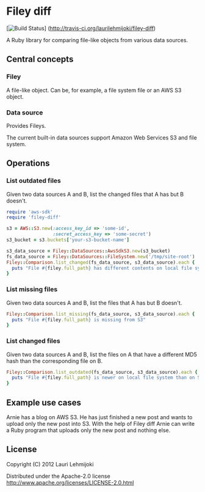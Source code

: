 # Filey diff

[![Build Status](https://secure.travis-ci.org/laurilehmijoki/filey-diff.png)]
(http://travis-ci.org/laurilehmijoki/filey-diff)

A Ruby library for comparing file-like objects from various data sources.

## Central concepts

### Filey

A file-like object. Can be, for example, a file system file or an AWS S3
object.

### Data source

Provides Fileys.

The current built-in data sources support Amazon Web Services S3 and file
system.

## Operations

### List outdated files

Given two data sources A and B, list the changed files that A has but B doesn't.

```ruby
require 'aws-sdk'
require 'filey-diff'

s3 = AWS::S3.new(:access_key_id => 'some-id',
                 :secret_access_key => 'some-secret')
s3_bucket = s3.buckets['your-s3-bucket-name']

s3_data_source = Filey::DataSources::AwsSdkS3.new(s3_bucket)
fs_data_source = Filey::DataSources::FileSystem.new('/tmp/site-root')
Filey::Comparison.list_changed(fs_data_source, s3_data_source).each { |filey|
  puts "File #{filey.full_path} has different contents on local file system than on S3"
}
```

### List missing files

Given two data sources A and B, list the files that A has but B doesn't.

```ruby
Filey::Comparison.list_missing(fs_data_source, s3_data_source).each { |filey|
  puts "File #{filey.full_path} is missing from S3"
}
```

### List changed files

Given two data sources A and B, list the files on A that have a different MD5
hash than the corresponding file on B.

```ruby
Filey::Comparison.list_outdated(fs_data_source, s3_data_source).each { |filey|
  puts "File #{filey.full_path} is newer on local file system than on S3"
}
```

## Example use cases

Arnie has a blog on AWS S3. He has just finished a new post and wants to upload
only the new post into S3. With the help of Filey diff Arnie can write a Ruby
program that uploads only the new post and nothing else.

## License

Copyright (C) 2012 Lauri Lehmijoki

Distributed under the Apache-2.0 license http://www.apache.org/licenses/LICENSE-2.0.html
